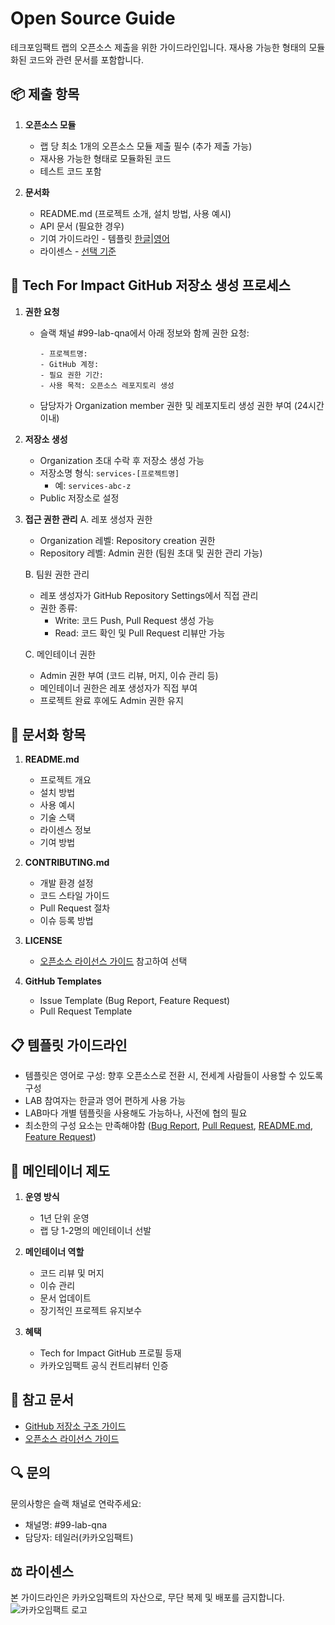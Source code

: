 # Open Source Guide
테크포임팩트 랩의 오픈소스 제출을 위한 가이드라인입니다. 재사용 가능한 형태의 모듈화된 코드와 관련 문서를 포함합니다.

## 📦 제출 항목
1. **오픈소스 모듈**
   * 랩 당 최소 1개의 오픈소스 모듈 제출 필수 (추가 제출 가능)
   * 재사용 가능한 형태로 모듈화된 코드
   * 테스트 코드 포함

2. **문서화**
   * README.md (프로젝트 소개, 설치 방법, 사용 예시)
   * API 문서 (필요한 경우)
   * 기여 가이드라인 - 템플릿 [한글](./templates/contribute-guide-KOR.md)|[영어](./templates/contribute-guide-ENG.md)
   * 라이센스 - [선택 기준](./guidelines/license-guide.md)

## 📂 Tech For Impact GitHub 저장소 생성 프로세스
1. **권한 요청**
   - 슬랙 채널 #99-lab-qna에서 아래 정보와 함께 권한 요청:
     ```
     - 프로젝트명:
     - GitHub 계정:
     - 필요 권한 기간:
     - 사용 목적: 오픈소스 레포지토리 생성
     ```
   - 담당자가 Organization member 권한 및 레포지토리 생성 권한 부여 (24시간 이내)

2. **저장소 생성**
   - Organization 초대 수락 후 저장소 생성 가능
   - 저장소명 형식: `services-[프로젝트명]`
     - 예: `services-abc-z`
   - Public 저장소로 설정

3. **접근 권한 관리**
   A. 레포 생성자 권한
      - Organization 레벨: Repository creation 권한
      - Repository 레벨: Admin 권한 (팀원 초대 및 권한 관리 가능)
   
   B. 팀원 권한 관리
      - 레포 생성자가 GitHub Repository Settings에서 직접 관리
      - 권한 종류:
        - Write: 코드 Push, Pull Request 생성 가능
        - Read: 코드 확인 및 Pull Request 리뷰만 가능
   
   C. 메인테이너 권한
      - Admin 권한 부여 (코드 리뷰, 머지, 이슈 관리 등)
      - 메인테이너 권한은 레포 생성자가 직접 부여
      - 프로젝트 완료 후에도 Admin 권한 유지

## 📝 문서화 항목
1. **README.md**
   * 프로젝트 개요
   * 설치 방법
   * 사용 예시
   * 기술 스택
   * 라이센스 정보
   * 기여 방법

2. **CONTRIBUTING.md**
   * 개발 환경 설정
   * 코드 스타일 가이드
   * Pull Request 절차
   * 이슈 등록 방법

3. **LICENSE**
   * [오픈소스 라이선스 가이드](./guidelines/license-guide.md) 참고하여 선택

4. **GitHub Templates**
   * Issue Template (Bug Report, Feature Request)
   * Pull Request Template

## 📋 템플릿 가이드라인
* 템플릿은 영어로 구성: 향후 오픈소스로 전환 시, 전세계 사람들이 사용할 수 있도록 구성
* LAB 참여자는 한글과 영어 편하게 사용 가능
* LAB마다 개별 템플릿을 사용해도 가능하나, 사전에 협의 필요
* 최소한의 구성 요소는 만족해야함 ([Bug Report](./templates/bug-report-template.md), [Pull Request](./templates/pull-request-template.md), [README.md](./templates/Readme-template.md), [Feature Request](./templates/feature-template.md))

## 👥 메인테이너 제도
1. **운영 방식**
   * 1년 단위 운영
   * 랩 당 1-2명의 메인테이너 선발

2. **메인테이너 역할**
   * 코드 리뷰 및 머지
   * 이슈 관리
   * 문서 업데이트
   * 장기적인 프로젝트 유지보수

3. **혜택**
   * Tech for Impact GitHub 프로필 등재
   * 카카오임팩트 공식 컨트리뷰터 인증

## 📌 참고 문서
* [GitHub 저장소 구조 가이드](./guidelines/github-structure-guide.md)
* [오픈소스 라이선스 가이드](./guidelines/license-guide.md)

## 🔍 문의
문의사항은 슬랙 채널로 연락주세요:
* 채널명: #99-lab-qna
* 담당자: 테일러(카카오임팩트)

## ⚖️ 라이센스
본 가이드라인은 카카오임팩트의 자산으로, 무단 복제 및 배포를 금지합니다.
![카카오임팩트 로고](../acknowledgement/assets/kakao_impact_logo.png)